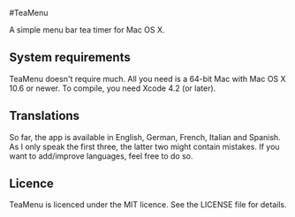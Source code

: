 #TeaMenu

A simple menu bar tea timer for Mac OS X.

## System requirements
TeaMenu doesn't require much. All you need is a 64-bit Mac with Mac OS X 10.6 or newer. To compile, you need Xcode 4.2 (or later).

## Translations
So far, the app is available in English, German, French, Italian and Spanish. As I only speak the first three, the latter two might contain mistakes. If you want to add/improve languages, feel free to do so.

## Licence
TeaMenu is licenced under the MIT licence. See the LICENSE file for details.
